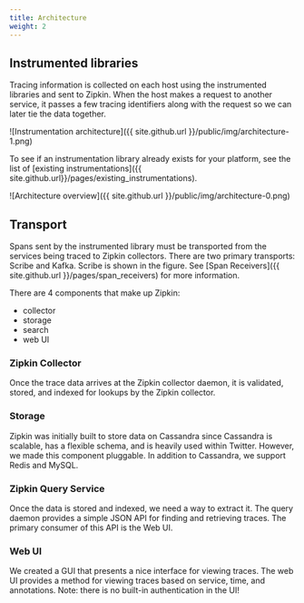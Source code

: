 ```yaml
---
title: Architecture
weight: 2
---
```




Instrumented libraries
----------------------

Tracing information is collected on each host using the instrumented libraries
and sent to Zipkin. When the host makes a request to another service, it passes
a few tracing identifiers along with the request so we can later tie the data
together.

![Instrumentation architecture]({{ site.github.url }}/public/img/architecture-1.png)

To see if an instrumentation library already exists for your platform, see the
list of [existing instrumentations]({{ site.github.url}}/pages/existing_instrumentations).

![Architecture overview]({{ site.github.url }}/public/img/architecture-0.png)

Transport
---------

Spans sent by the instrumented library must be transported from the services being traced to Zipkin collectors.
There are two primary transports: Scribe and Kafka. Scribe is shown in the figure. See [Span Receivers]({{ site.github.url }}/pages/span_receivers) for more information.

There are 4 components that make up Zipkin:
* collector
* storage
* search
* web UI

### Zipkin Collector

Once the trace data arrives at the Zipkin collector daemon, it is validated, stored, and indexed for lookups by the Zipkin collector.

### Storage

Zipkin was initially built to store data on Cassandra since Cassandra is scalable, has a
flexible schema, and is heavily used within Twitter. However, we made this
component pluggable. In addition to Cassandra, we support Redis and MySQL.

### Zipkin Query Service

Once the data is stored and indexed, we need a way to extract it. The query daemon provides a simple JSON API for finding and retrieving traces. The primary consumer of this API is the Web UI.

### Web UI

We created a GUI that presents a nice interface for viewing traces. The web UI provides a
method for viewing traces based on service, time, and annotations.
Note: there is no built-in authentication in the UI!
